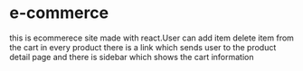 # e-commerce
this is ecommerece site made with react.User can add item delete item from the cart in every product 
there is a link which sends user to the product detail page and there is sidebar which shows the cart information 
